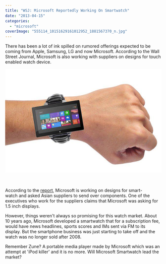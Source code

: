 ```yaml
---
title: "WSJ: Microsoft Reportedly Working On Smartwatch"
date: "2013-04-15"
categories: 
  - "microsoft"
coverImage: "555114_10151629161012952_1881567370_n.jpg"
---
```


There has been a lot of ink spilled on rumored offerings expected to be coming from Apple, Samsung, LG and now Microsoft. According to the Wall Street Journal, Microsoft is also working with suppliers on designs for touch enabled watch device.

[![Microsoft Smartwatch](images/555114_10151629161012952_1881567370_n.jpg)](http://iCosmoGeek.com/wp-content/uploads/2013/04/555114_10151629161012952_1881567370_n.jpg)

 

According to the [report](http://online.wsj.com/article/SB10001424127887324485004578423522275087936.html), Microsoft is working on designs for smart-watch and asked Asian suppliers to send over components. One of the executives who work for the suppliers claims that Microsoft was asking for 1.5 inch displays.

However, things weren't always so promising for this watch market. About 10 years ago, Microsoft developed a smartwatch that for a subscription fee, would have news headlines, sports scores and IMs sent via FM to its display. But the smartphone business was just starting to take off and the watch was no longer sold after 2008.

Remember Zune? A portable media player made by Microsoft which was an attempt at 'iPod killer' and it is no more. Will Microsoft Smartwatch lead the market?
